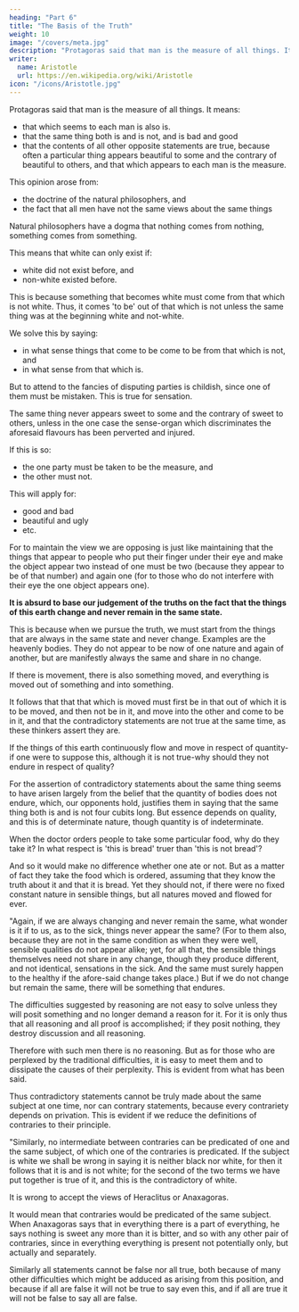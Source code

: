 ```yaml
---
heading: "Part 6"
title: "The Basis of the Truth"
weight: 10
image: "/covers/meta.jpg"
description: "Protagoras said that man is the measure of all things. It means that that which seems to each man also assuredly is."
writer:
  name: Aristotle 
  url: https://en.wikipedia.org/wiki/Aristotle
icon: "/icons/Aristotle.jpg"
---
```




Protagoras said that man is the measure of all things. It means:
- that which seems to each man is also is.
- that the same thing both is and is not, and is bad and good
- that the contents of all other opposite statements are true, because often a particular thing appears beautiful to some and the contrary of beautiful to others, and that which appears to each man is the measure. 

This opinion arose from:
- the doctrine of the natural philosophers, and
- the fact that all men have not the same views about the same things

Natural philosophers have a dogma that nothing comes from nothing, something comes from something. 

This means that white can only exist if:
- white did not exist before, and
- non-white existed before. 

This is because something that becomes white must come from that which is not white. Thus, it comes 'to be' out of that which is not unless the same thing was at the beginning white and not-white.

We solve this <!-- by in our works on physics --> by saying:
- in what sense things that come to be come to be from that which is not, and
- in what sense from that which is.

But to attend to the fancies of disputing parties is childish, since one of them must be mistaken. This is true for sensation. 

The same thing never appears sweet to some and the contrary of sweet to others, unless in the one case the sense-organ which discriminates the aforesaid flavours has been perverted and injured.

If this is so:
- the one party must be taken to be the measure, and
- the other must not. 

This will apply for:
- good and bad
- beautiful and ugly
- etc.

For to maintain the view we are opposing is just like maintaining that the things that appear to people who put their finger under their eye and make the object appear two instead of one must be two (because they appear to be of that number) and again one (for to those who do not interfere with their eye the one object appears one).

<!-- It is absurd to make the fact that the things of this earth are observed to change and never to remain in the same state, the basis of our judgement about the truth.  -->

**It is absurd to base our judgement of the truths on the fact that the things of this earth change and never remain in the same state.** 

This is because when we pursue the truth, we must start from the things that are always in the same state and never change. Examples are  the heavenly bodies. They do not appear to be now of one nature and again of another, but are manifestly always the same and share in no change.


If there is movement, there is also something moved, and everything is moved out of something and into something.

It follows that that that which is moved must first be in that out of which it is to be moved, and then not be in it, and move into the other and come to be in it, and that the contradictory statements are not true at the same time, as these thinkers assert they are.

If the things of this earth continuously flow and move in respect of quantity-if one were to suppose this, although it is not true-why should they not endure in respect of quality? 

For the assertion of contradictory statements about the same thing seems to have arisen largely from the belief that the quantity of bodies does not endure, which, our opponents hold, justifies them in saying that the same thing both is and is not four cubits long. But essence depends on quality, and this is of determinate nature, though quantity is of indeterminate.

When the doctor orders people to take some particular food, why do they take it? In what respect is 'this is bread' truer than 'this is not bread'? 

And so it would make no difference whether one ate or not. But as a matter of fact they take the food which is ordered, assuming that they know the truth about it and that it is bread. Yet they should not, if there were no fixed constant nature in sensible things, but all natures moved and flowed for ever.

"Again, if we are always changing and never remain the same, what wonder is it if to us, as to the sick, things never appear the same? (For to them also, because they are not in the same condition as when they were well, sensible qualities do not appear alike; yet, for all that, the sensible things themselves need not share in any change, though they produce different, and not identical, sensations in the sick. And the same must surely happen to the healthy if the afore-said change takes place.) But if we do not change but remain the same, there will be something that endures.

The difficulties suggested by reasoning are not easy to solve unless they will posit something and no longer demand a reason for it. For it is only thus that all reasoning and all proof is accomplished; if they posit nothing, they destroy discussion and all reasoning. 

Therefore with such men there is no reasoning. But as for those who are perplexed by the traditional difficulties, it is easy to meet them and to dissipate the causes of their perplexity. This is evident from what has been said.

Thus contradictory statements cannot be truly made about the same subject at one time, nor can contrary statements, because every contrariety depends on privation. This is evident if we reduce the definitions of contraries to their principle.

"Similarly, no intermediate between contraries can be predicated of one and the same subject, of which one of the contraries is predicated. If the subject is white we shall be wrong in saying it is neither black nor white, for then it follows that it is and is not white; for the second of the two terms we have put together is true of it, and this is the contradictory of white.

It is wrong to accept the views of Heraclitus or Anaxagoras. 

It would mean that contraries would be predicated of the same subject. When Anaxagoras says that in everything there is a part of everything, he says nothing is sweet any more than it is bitter, and so with any other pair of contraries, since in everything everything is present not potentially only, but actually and separately. 

Similarly all statements cannot be false nor all true, both because of many other difficulties which might be adduced as arising from this position, and because if all are false it will not be true to say even this, and if all are true it will not be false to say all are false.
